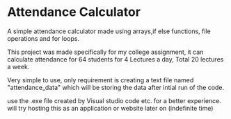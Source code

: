 
# Attendance Calculator

A simple attendance calculator made using arrays,if else functions, file operations and for loops.

This project was made specifically for my college assignment, it can calculate attendance for 64 students for 4 Lectures a day, Total 20 lectures a week.

Very simple to use, only requirement is creating a text file named "attendance_data" which will be storing the data after intial run of the code.

use the .exe file created by Visual studio code etc. for a better experience.
will try hosting this as an application or website later on (indefinite time)
